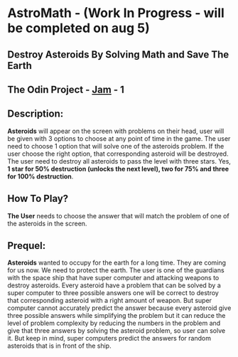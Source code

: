 # AstroMath - (Work In Progress - will be completed on aug 5)
## Destroy Asteroids By Solving Math and Save The Earth
## The Odin Project - [Jam](https://itch.io/jam/top-jam-1) - 1

## Description:
  **Asteroids** will appear on the screen with problems on their head, user will be given with 3 options to choose at any point of time in the game. The user need to choose 1 option that will solve one of the asteroids problem. If the user choose the right option, that corresponding asteroid will be destroyed. The user need to destroy all asteroids to pass the level with three stars. Yes, **1 star for 50% destruction (unlocks the next level), two for 75% and three for 100% destruction**.

## How To Play?
  **The User** needs to choose the answer that will match the problem of one of the asteroids in the screen.

## Prequel:
  **Asteroids** wanted to occupy for the earth for a long time. They are coming for us now. We need to protect the earth. The user is one of the guardians with the space ship that have super computer and attacking weapons to destroy asteroids. Every asteroid have a problem that can be solved by a super computer to three possible answers one will be correct to destroy that corresponding asteroid with a right amount of weapon. But super computer cannot accurately predict the answer because every asteroid give three possible answers while simplifying the problem but it can reduce the level of problem complexity by reducing the numbers in the problem and give that three answers by solving the asteroid problem, so user can solve it. But keep in mind, super computers predict the answers for random asteroids that is in front of the ship.
